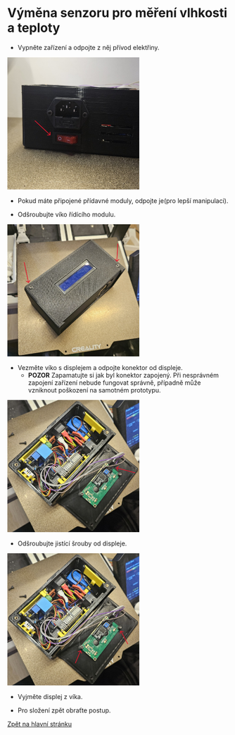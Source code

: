 # Výměna senzoru pro měření vlhkosti a teploty

- Vypněte zařízení a odpojte z něj přívod elektřiny.

<img src="./../../sources/power_off.jpg" alt="power_off" width="300">

- Pokud máte připojené přídavné moduly, odpojte je(pro lepší manipulaci).

- Odšroubujte víko řídícího modulu.

<img src="./../../sources/compute_unit_screws.jpg" alt="unscrew" width="300">

- Vezměte víko s displejem a odpojte konektor od displeje.
    - **POZOR** Zapamatujte si jak byl konektor zapojený. Při nesprávném zapojení zařízení nebude fungovat správně, případně může vzniknout poškození na samotném prototypu.

<img src="./../../sources/display_unplug.jpg" alt="display_unplug" width="300">

- Odšroubujte jistící šrouby od displeje.

<img src="./../../sources/compute_lid_screws.jpg" alt="display_unscrew" width="300">

- Vyjměte displej z víka.

- Pro složení zpět obraťte postup.

[Zpět na hlavní stránku](./../../README.md)